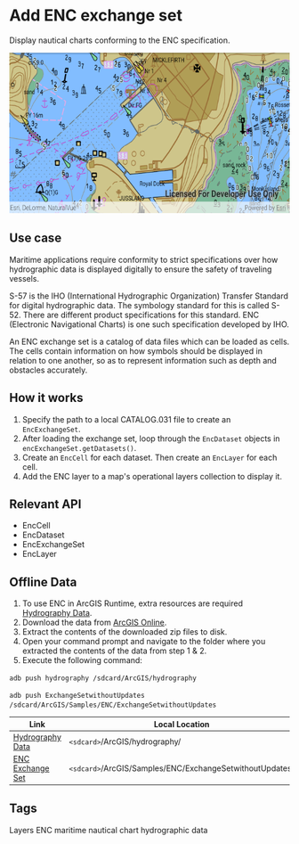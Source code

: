 # Add ENC exchange set

Display nautical charts conforming to the ENC specification.
 
![Add ENC exchange set App](add-enc-exchange-set.png)
 
## Use case
 
Maritime applications require conformity to strict specifications over how hydrographic data is displayed digitally to ensure the safety of traveling vessels.
 
S-57 is the IHO (International Hydrographic Organization) Transfer Standard for digital hydrographic data. The symbology standard for this is called S-52. There are different product specifications for this standard. ENC (Electronic Navigational Charts) is one such specification developed by IHO.
 
An ENC exchange set is a catalog of data files which can be loaded as cells. The cells contain information on how symbols should be displayed in relation to one another, so as to represent information such as depth and obstacles accurately.
 
## How it works

1. Specify the path to a local CATALOG.031 file to create an `EncExchangeSet`.
2. After loading the exchange set, loop through the `EncDataset` objects in `encExchangeSet.getDatasets()`.
3. Create an `EncCell` for each dataset. Then create an `EncLayer` for each cell.
4. Add the ENC layer to a map's operational layers collection to display it.

## Relevant API

* EncCell
* EncDataset
* EncExchangeSet
* EncLayer

## Offline Data

1. To use ENC in ArcGIS Runtime, extra resources are required [Hydrography Data](https://developers.arcgis.com/downloads/data).
1. Download the data from [ArcGIS Online](https://arcgisruntime.maps.arcgis.com/home/item.html?id=9d2987a825c646468b3ce7512fb76e2d).
1. Extract the contents of the downloaded zip files to disk.
1. Open your command prompt and navigate to the folder where you extracted the contents of the data from step 1 & 2.
1. Execute the following command:

`adb push hydrography /sdcard/ArcGIS/hydrography`

`adb push ExchangeSetwithoutUpdates /sdcard/ArcGIS/Samples/ENC/ExchangeSetwithoutUpdates`

Link | Local Location
---------|-------|
|[Hydrography Data](https://developers.arcgis.com/downloads/data)| `<sdcard>`/ArcGIS/hydrography/|
|[ENC Exchange Set](https://arcgisruntime.maps.arcgis.com/home/item.html?id=9d2987a825c646468b3ce7512fb76e2d)| `<sdcard>`/ArcGIS/Samples/ENC/ExchangeSetwithoutUpdates/|
 
## Tags
Layers
ENC
maritime
nautical chart
hydrographic
data